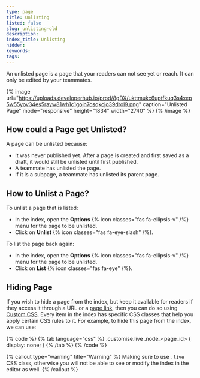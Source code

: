 ```yaml
---
type: page
title: Unlisting
listed: false
slug: unlisting-old
description: 
index_title: Unlisting
hidden: 
keywords: 
tags: 
---
```



An unlisted page is a page that your readers can not see yet or reach. It can only be edited by your teammates.


{% image url="https://uploads.developerhub.io/prod/8gDX/ukttmukc6uptfkuq3s4xep5w55yov34es5rayw81wh1c1gojn7osqkcjo39drol9.png" caption="Unlisted Page" mode="responsive" height="1834" width="2740" %}
{% /image %}


## How could a Page get Unlisted?

A page can be unlisted because:

- It was never published yet. After a page is created and first saved as a draft, it would still be unlisted until first published.
- A teammate has unlisted the page.
- If it is a subpage, a teammate has unlisted its parent page.

## How to Unlist a Page?

To unlist a page that is listed:

- In the index, open the **Options** {% icon classes="fas fa-ellipsis-v" /%} menu for the page to be unlisted.
- Click on **Unlist** {% icon classes="fas fa-eye-slash" /%}.

To list the page back again:

- In the index, open the **Options** {% icon classes="fas fa-ellipsis-v" /%} menu for the page to be unlisted.
- Click on **List** {% icon classes="fas fa-eye" /%}.

## Hiding Page

If you wish to hide a page from the index, but keep it available for readers if they access it through a URL or a [page link](/support-center/page-linking), then you can do so using [Custom CSS](/support-center/custom-css). Every item in the index has specific CSS classes that help you apply certain CSS rules to it. For example, to hide this page from the index, we can use:


{% code %}
{% tab language="css" %}
.customise.live .node_<page_id> {
  display: none;
}
{% /tab %}
{% /code %}



{% callout type="warning" title="Warning" %}
Making sure to use `.live` CSS class, otherwise you will not be able to see or modify the index in the editor as well.
{% /callout %}


